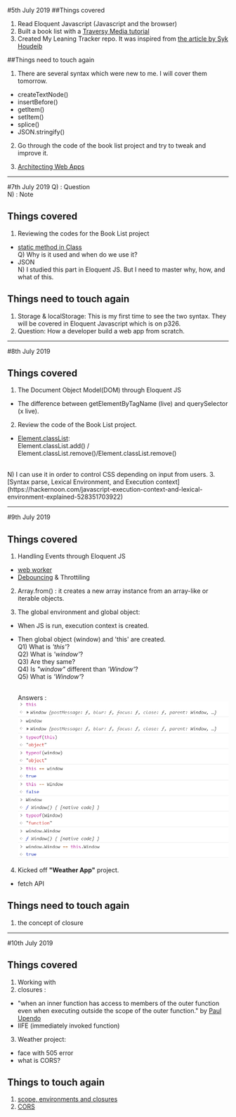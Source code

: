 #5th July 2019
##Things covered
1. Read Eloquent Javascript (Javascript and the browser)
2. Built a book list with a [Traversy Media tutorial](https://www.youtube.com/watch?v=JaMCxVWtW58)
3. Created My Leaning Tracker repo. It was inspired from [the article by Syk Houdeib](https://www.freecodecamp.org/news/how-i-switched-careers-and-got-a-developer-job-in-10-months-a-true-story-b8895e855a8b/)

##Things need to touch again
1. There are several syntax which were new to me. I will cover them tomorrow.
- createTextNode()
- insertBefore()
- getItem()
- setItem()
- splice()
- JSON.stringify()

2. Go through the code of the book list project and try to tweak and improve it.

3. [Architecting Web Apps](https://www.youtube.com/watch?v=Vg60lf92EkM)
___

#7th July 2019
Q) : Question
<br> N) : Note

## Things covered
1. Reviewing the codes for the Book List project
- [static method in Class](https://www.youtube.com/watch?v=8gWvJx-NP-w&t=342s)
<br> Q) Why is it used and when do we use it?
- JSON
<br> N) I studied this part in Eloquent JS. But I need to master why, how, and what of this.

## Things need to touch again
1. Storage & localStorage: This is my first time to see the two syntax. They will be covered in Eloquent Javascript which is on p326.
2. Question: How a developer build a web app from scratch.
___

#8th July 2019
## Things covered
1. The Document Object Model(DOM) through Eloquent JS
- The difference between getElementByTagName (live) and querySelector (x live).
2. Review the code of the Book List project.
- [Element.classList](https://www.youtube.com/watch?v=xd_Nip09pzo):
<br> Element.classList.add() / Element.classList.remove()/Element.classList.remove()   
<br>
N) I can use it in order to control CSS depending on input from users.
3. [Syntax parse, Lexical Environment, and Execution context](https://hackernoon.com/javascript-execution-context-and-lexical-environment-explained-528351703922)

___
#9th July 2019
## Things covered
1. Handling Events through Eloquent JS
- [web worker](https://www.youtube.com/watch?v=EiPytIxrZtU)
- [Debouncing](https://www.youtube.com/watch?v=QvJx9nXWmKc) & Throttiling
2. Array.from() : it creates a new array instance from an array-like or iterable objects.

3. The global environment and global object:
- When JS is run, execution context is created.
- Then global object (window) and 'this' are created.
  <br> Q1) What is _'this'_?
  <br> Q2) What is _'window'_?
  <br> Q3) Are they same?
  <br> Q4) Is _"window"_ different than _'Window'_?
  <br> Q5) What is _'Window'_?

  <br> Answers : ![](img\201900709_globalObject.png)
4. Kicked off **"Weather App"** project.
- fetch API

## Things need to touch again
1. the concept of closure

___

#10th July 2019
## Things covered
1. Working with <canvas>
2. closures :
- "when an inner function has access to members of the outer function even when executing outside the scope of the outer function." by [Paul Upendo](https://scotch.io/tutorials/understanding-javascript-closures-a-practical-approach)
- IIFE (immediately invoked function)
3. Weather project:
- face with 505 error
- what is CORS?

## Things to touch again
1. [scope, environments and closures](http://speakingjs.com/es5/ch16.html)
2. [CORS](https://www.html5rocks.com/en/tutorials/cors/#toc-cross-domain-from-chrome-extensions)
